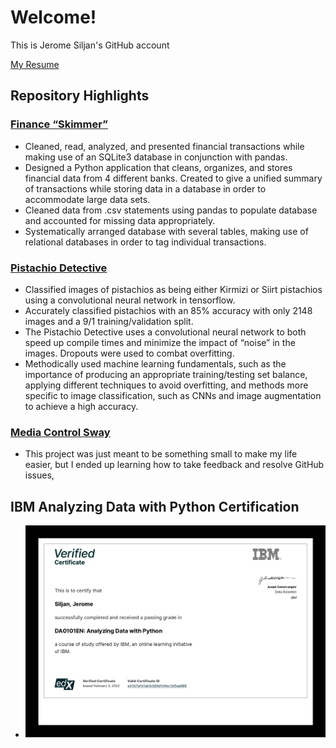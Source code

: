 # Welcome!
This is Jerome Siljan's GitHub account

[My Resume](https://github.com/JeromeSiljanUTA/JeromeSiljanUTA/blob/main/Jerome%20Siljan.pdf)

## Repository Highlights

### [Finance “Skimmer”](https://github.com/JeromeSiljanUTA/skimmer)
 - Cleaned, read, analyzed, and presented financial transactions while making use of an SQLite3 database in conjunction with pandas.
 - Designed a Python application that cleans, organizes, and stores financial data from 4 different banks. Created to give a unified summary of transactions while storing data in a database in order to accommodate large data sets.
 - Cleaned data from .csv statements using pandas to populate database and accounted for missing data appropriately.
 - Systematically arranged database with several tables, making use of relational databases in order to tag individual transactions.

### [Pistachio Detective](https://github.com/JeromeSiljanUTA/Pistachio-Detective)
 - Classified images of pistachios as being either Kirmizi or Siirt pistachios using a convolutional neural network in tensorflow.
 - Accurately classified pistachios with an 85% accuracy with only 2148 images and a 9/1 training/validation split.
 - The Pistachio Detective uses a convolutional neural network to both speed up compile times and minimize the impact of “noise” in the images. Dropouts were used to combat overfitting.
 - Methodically used machine learning fundamentals, such as the importance of producing an appropriate training/testing set balance, applying different techniques to avoid overfitting, and methods more specific to image classification, such as CNNs and image augmentation to achieve a high accuracy.

### [Media Control Sway](https://github.com/JeromeSiljanUTA/media-control-sway)
   - This project was just meant to be something small to make my life easier, but I ended up learning how to take feedback and resolve GitHub issues, 

## IBM Analyzing Data with Python Certification
 - ![Certification](https://github.com/JeromeSiljanUTA/Analyzing-Data-IBM/blob/master/Certificate.jpg)

